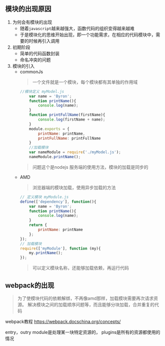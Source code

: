 ## 模块的出现原因
1. 为何会有模块的出现
    - 随着`javascript`越来越强大，函数代码的组织变得越来越难
    - 于是模块化的思维开始出现，即一个功能需求，在相应的代码模块中，需要的时候再引入调用
2. 初期阶段
    - 简单的代码函数封装
    - 命名冲突的问题
3. 模块的引入
    - commonJs
        >一个文件就是一个模块，每个模块都有其单独的作用域
        ```javascript
        //模块定义 myModel.js
            var name = 'Byron';
            function printName(){
                console.log(name);
            }
            function printFullName(firstName){
                console.log(firstName + name);
            }
            module.exports = {
                printName: printName,
                printFullName: printFullName
            }
            //加载模块
            var nameModule = require('./myModel.js');
            nameModule.printName();
        ```
        > 问题这个是nodejs 服务端的使用方法，模块的加载是同步的
    - AMD
        > 浏览器端的模块加载，使用异步加载的方法
        ```javascript
        // 定义模块 myModule.js
        define(['dependency'], function(){
            var name = 'Byron';
            function printName(){
                console.log(name);
            }
            return {
                printName: printName
            };
        });
        // 加载模块
        require(['myModule'], function (my){
            my.printName(); 
        });
        ```
        >可以定义模块名称，还能够加载依赖，再运行代码

## webpack的出现
> 为了使模块代码的依赖解绑，不再像amd那样，加载模块需要再次请求资源。 解决模块之间的加载顺序问题等，而且能够分块加载，合并重复的代码

webpack教程
https://webpack.docschina.org/concepts/

entry，outry
module是处理某一块特定资源的，
plugins是所有的资源都使用的情况